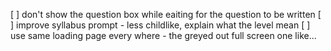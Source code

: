 [ ] don't show the question box while eaiting for the question to be written
[ ] improve syllabus prompt - less childlike, explain what the level mean
[ ] use same loading page every where - the greyed out full screen one like...